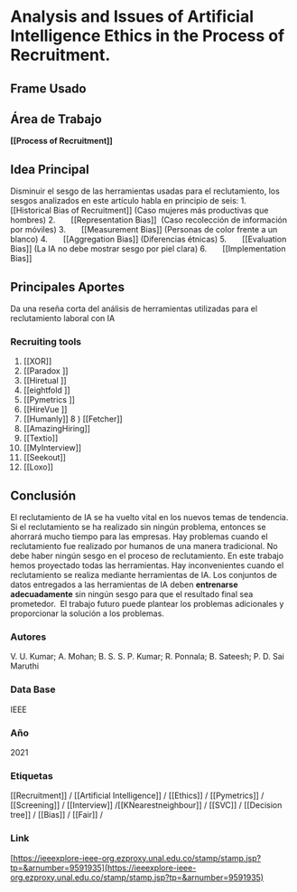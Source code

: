 # Analysis and Issues of Artificial Intelligence Ethics in the Process of Recruitment.

## Frame Usado
## Área de Trabajo
__[[Process of Recruitment]]__
## Idea Principal
Disminuir el sesgo de las herramientas usadas para el reclutamiento, los sesgos analizados en este artículo habla en principio de seis:
1.       [[Historical Bias of Recruitment]]  (Caso mujeres más productivas que hombres)
2.       [[Representation Bias]]  (Caso recolección de información por móviles)
3.       [[Measurement Bias]] (Personas de color frente a un blanco)
4.       [[Aggregation Bias]] (Diferencias étnicas)
5.       [[Evaluation Bias]] (La IA no debe mostrar sesgo por piel clara)
6.       [[Implementation Bias]]
## Principales Aportes
Da una reseña corta del análisis de herramientas utilizadas para el reclutamiento laboral con IA
### Recruiting tools
1) [[XOR]] 
2) [[Paradox ]]
3) [[Hiretual ]]
4) [[eightfold ]]
5) [[Pymetrics ]]
6) [[HireVue ]]
7) [[Humanly]] 
8 ) [[Fetcher]] 
9) [[AmazingHiring]] 
10) [[Textio]] 
11) [[MyInterview]] 
12) [[Seekout]]
13) [[Loxo]]
## Conclusión
El reclutamiento de IA se ha vuelto vital en los nuevos temas de tendencia. Si el reclutamiento se ha realizado sin ningún problema, entonces se ahorrará mucho tiempo para las empresas. Hay problemas cuando el reclutamiento fue realizado por humanos de una manera tradicional. No debe haber ningún sesgo en el proceso de reclutamiento. En este trabajo hemos   proyectado todas las herramientas. Hay inconvenientes cuando el reclutamiento se realiza mediante herramientas de IA. Los conjuntos de datos entregados a las herramientas de IA deben **entrenarse adecuadamente** sin ningún sesgo para que el resultado final sea prometedor.  El trabajo futuro puede plantear los problemas adicionales y proporcionar la solución a los problemas.
### Autores
V. U. Kumar; A. Mohan; B. S. S. P. Kumar; R. Ponnala; B. Sateesh; P. D. Sai Maruthi
### Data Base
IEEE
### Año
2021
### Etiquetas
[[Recruitment]] / [[Artificial Intelligence]] / [[Ethics]] / [[Pymetrics]] /  [[Screening]] / [[Interview]] /[[KNearestneighbour]] / [[SVC]] / [[Decision tree]] / [[Bias]] / [[Fair]] / 
### Link
[https://ieeexplore-ieee-org.ezproxy.unal.edu.co/stamp/stamp.jsp?tp=&arnumber=9591935](https://ieeexplore-ieee-org.ezproxy.unal.edu.co/stamp/stamp.jsp?tp=&arnumber=9591935)



